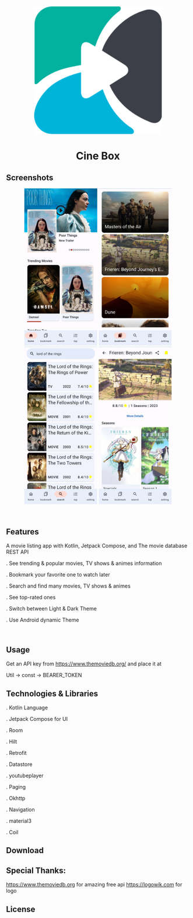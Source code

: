 <!-- logo -->
<p align="center">
  <img width='350' src="cine_box_logo.svg">
</p>

<!-- tag line -->
<h1 align='center'> Cine Box</h1>

## Screenshots

<p align='center'>
  <img  width='200'  src='screenshots/home.jpg' />
  <img  width='200'  src='screenshots/bookmark.jpg' />
  <img  width='200'  src='screenshots/search.jpg' />
  <img  width='200'  src='screenshots/details.jpg' />
</p>

<br/>

## Features

A movie listing app with Kotlin, Jetpack Compose, and The movie database REST API

. See trending & popular movies, TV shows & animes information

. Bookmark your favorite one to watch later

. Search and find many movies, TV shows & animes

. See top-rated ones 

. Switch between Light & Dark Theme

. Use Android dynamic Theme

<br/>

## Usage

Get an API key from https://www.themoviedb.org/ and place it at

Util -> const -> BEARER_TOKEN

## Technologies & Libraries

. Kotlin Language

. Jetpack Compose for UI

. Room

. Hilt

. Retrofit

. Datastore

. youtubeplayer

. Paging

. Okhttp

. Navigation

. material3

. Coil

## Download

## Special Thanks:

https://www.themoviedb.org for amazing free api
https://logowik.com for logo


## License 

